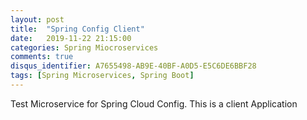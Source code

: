 ```yaml
---
layout: post
title:  "Spring Config Client"
date:   2019-11-22 21:15:00
categories: Spring Miocroservices
comments: true
disqus_identifier: A7655498-AB9E-40BF-A0D5-E5C6DE6BBF28
tags: [Spring Microservices, Spring Boot]
---
```


Test Microservice for Spring Cloud Config. This is a client Application 